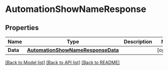 # AutomationShowNameResponse

## Properties

Name | Type | Description | Notes
------------ | ------------- | ------------- | -------------
**Data** | [**AutomationShowNameResponseData**](AutomationShowNameResponse_data.md) |  | [optional] 

[[Back to Model list]](../README.md#documentation-for-models) [[Back to API list]](../README.md#documentation-for-api-endpoints) [[Back to README]](../README.md)


